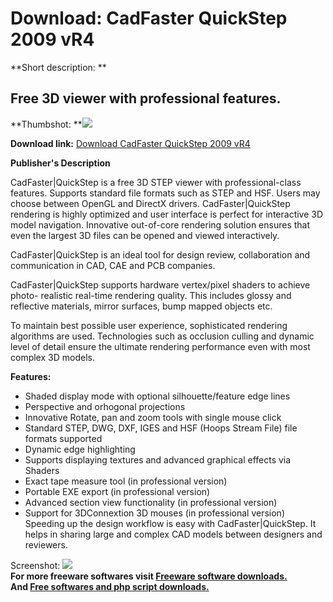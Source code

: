 # Download: CadFaster QuickStep 2009 vR4

**Short description: **

## Free 3D viewer with professional features.

  
**Thumbshot: **![](http://www.freewarefiles.com/screenshot/cadfasterqstep_md.jpg)   
  
**Download link:** [Download CadFaster QuickStep 2009 vR4](http://freesoftwares.boysofts.com/CadFaster-QuickStep-2009_program_47655.html)  
  

**Publisher's Description**  
  

CadFaster|QuickStep is a free 3D STEP viewer with professional-class features.
Supports standard file formats such as STEP and HSF. Users may choose between
OpenGL and DirectX drivers. CadFaster|QuickStep rendering is highly optimized
and user interface is perfect for interactive 3D model navigation. Innovative
out-of-core rendering solution ensures that even the largest 3D files can be
opened and viewed interactively.

CadFaster|QuickStep is an ideal tool for design review, collaboration and
communication in CAD, CAE and PCB companies.

CadFaster|QuickStep supports hardware vertex/pixel shaders to achieve photo-
realistic real-time rendering quality. This includes glossy and reflective
materials, mirror surfaces, bump mapped objects etc.

To maintain best possible user experience, sophisticated rendering algorithms
are used. Technologies such as occlusion culling and dynamic level of detail
ensure the ultimate rendering performance even with most complex 3D models.

**Features:**

  * Shaded display mode with optional silhouette/feature edge lines 
  * Perspective and orhogonal projections 
  * Innovative Rotate, pan and zoom tools with single mouse click 
  * Standard STEP, DWG, DXF, IGES and HSF (Hoops Stream File) file formats supported 
  * Dynamic edge highlighting 
  * Supports displaying textures and advanced graphical effects via Shaders 
  * Exact tape measure tool (in professional version) 
  * Portable EXE export (in professional version) 
  * Advanced section view functionality (in professional version) 
  * Support for 3DConnextion 3D mouses (in professional version) 
Speeding up the design workflow is easy with CadFaster|QuickStep. It helps in
sharing large and complex CAD models between designers and reviewers.

  
  
Screenshot: ![](http://www.freewarefiles.com/screenshot/cadfasterqstep.jpg)  
**For more freeware softwares visit [Freeware software downloads.](http://freesoftwares.boysofts.com/)**   
**And [Free softwares and php script downloads.](http://www.boysofts.com/)**


